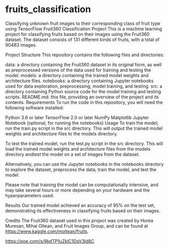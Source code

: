 # fruits_classification
Classifying unknown fruit images to their corresponding class of fruit type using TensorFlow
Fruit360 Classification Project
This is a machine learning project for classifying fruits based on their images using the Fruit360 dataset. The dataset consists of 131 different kinds of fruits, with a total of 90483 images.

Project Structure
This repository contains the following files and directories:

data: a directory containing the Fruit360 dataset in its original form, as well as preprocessed versions of the data used for training and testing the model.
models: a directory containing the trained model weights and architecture files.
notebooks: a directory containing Jupyter notebooks used for data exploration, preprocessing, model training, and testing.
src: a directory containing Python source code for the model training and testing scripts.
README.md: this file, providing an overview of the project and its contents.
Requirements
To run the code in this repository, you will need the following software installed:

Python 3.6 or later
TensorFlow 2.0 or later
NumPy
Matplotlib
Jupyter Notebook (optional, for running the notebooks)
Usage
To train the model, run the train.py script in the src directory. This will output the trained model weights and architecture files to the models directory.

To test the trained model, run the test.py script in the src directory. This will load the trained model weights and architecture files from the models directory andtest the model on a set of images from the dataset.

Alternatively, you can use the Jupyter notebooks in the notebooks directory to explore the dataset, preprocess the data, train the model, and test the model.

Please note that training the model can be computationally intensive, and may take several hours or more depending on your hardware and the hyperparameters used.

Results
Our trained model achieved an accuracy of 95% on the test set, demonstrating its effectiveness in classifying fruits based on their images.

Credits
The Fruit360 dataset used in this project was created by Horea Muresan, Mihai Oltean, and Fruit Images Group, and can be found at https://www.kaggle.com/moltean/fruits.

https://poe.com/s/9kdTP1uZklC1DsV3ld8C
